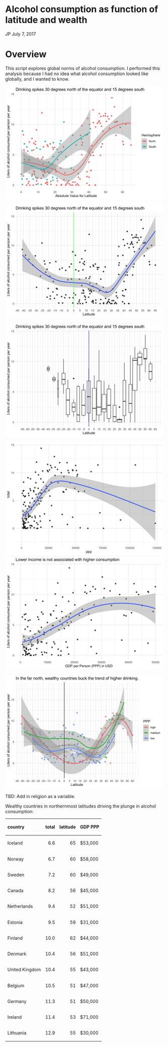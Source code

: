 Alcohol consumption as function of latitude and wealth
================
JP
July 7, 2017

# Overview

This script explores global norms of alcohol consumption. I performed
this analysis because I had no idea what alcohol consumption looked like
globally, and I wanted to
know.

![](figs/unnamed-chunk-2-1.png)<!-- -->

![](figs/unnamed-chunk-3-1.png)<!-- -->

![](figs/unnamed-chunk-4-1.png)<!-- -->

![](figs/unnamed-chunk-5-1.png)<!-- -->![](figs/unnamed-chunk-5-2.png)<!-- -->

![](figs/unnamed-chunk-6-1.png)<!-- -->

TBD: Add in religion as a variable.

Wealthy countries in northernmost latitudes driving the plunge in
alcohol consumption:

<table class="table" style="margin-left: auto; margin-right: auto;">

<thead>

<tr>

<th style="text-align:left;">

country

</th>

<th style="text-align:right;">

total

</th>

<th style="text-align:right;">

latitude

</th>

<th style="text-align:left;">

GDP PPP

</th>

</tr>

</thead>

<tbody>

<tr>

<td style="text-align:left;">

Iceland

</td>

<td style="text-align:right;">

6.6

</td>

<td style="text-align:right;">

65

</td>

<td style="text-align:left;">

$53,000

</td>

</tr>

<tr>

<td style="text-align:left;">

Norway

</td>

<td style="text-align:right;">

6.7

</td>

<td style="text-align:right;">

60

</td>

<td style="text-align:left;">

$58,000

</td>

</tr>

<tr>

<td style="text-align:left;">

Sweden

</td>

<td style="text-align:right;">

7.2

</td>

<td style="text-align:right;">

60

</td>

<td style="text-align:left;">

$49,000

</td>

</tr>

<tr>

<td style="text-align:left;">

Canada

</td>

<td style="text-align:right;">

8.2

</td>

<td style="text-align:right;">

56

</td>

<td style="text-align:left;">

$45,000

</td>

</tr>

<tr>

<td style="text-align:left;">

Netherlands

</td>

<td style="text-align:right;">

9.4

</td>

<td style="text-align:right;">

52

</td>

<td style="text-align:left;">

$51,000

</td>

</tr>

<tr>

<td style="text-align:left;">

Estonia

</td>

<td style="text-align:right;">

9.5

</td>

<td style="text-align:right;">

59

</td>

<td style="text-align:left;">

$31,000

</td>

</tr>

<tr>

<td style="text-align:left;">

Finland

</td>

<td style="text-align:right;">

10.0

</td>

<td style="text-align:right;">

62

</td>

<td style="text-align:left;">

$44,000

</td>

</tr>

<tr>

<td style="text-align:left;">

Denmark

</td>

<td style="text-align:right;">

10.4

</td>

<td style="text-align:right;">

56

</td>

<td style="text-align:left;">

$51,000

</td>

</tr>

<tr>

<td style="text-align:left;">

United Kingdom

</td>

<td style="text-align:right;">

10.4

</td>

<td style="text-align:right;">

55

</td>

<td style="text-align:left;">

$43,000

</td>

</tr>

<tr>

<td style="text-align:left;">

Belgium

</td>

<td style="text-align:right;">

10.5

</td>

<td style="text-align:right;">

51

</td>

<td style="text-align:left;">

$47,000

</td>

</tr>

<tr>

<td style="text-align:left;">

Germany

</td>

<td style="text-align:right;">

11.3

</td>

<td style="text-align:right;">

51

</td>

<td style="text-align:left;">

$50,000

</td>

</tr>

<tr>

<td style="text-align:left;">

Ireland

</td>

<td style="text-align:right;">

11.4

</td>

<td style="text-align:right;">

53

</td>

<td style="text-align:left;">

$71,000

</td>

</tr>

<tr>

<td style="text-align:left;">

Lithuania

</td>

<td style="text-align:right;">

12.9

</td>

<td style="text-align:right;">

55

</td>

<td style="text-align:left;">

$30,000

</td>

</tr>

</tbody>

</table>

